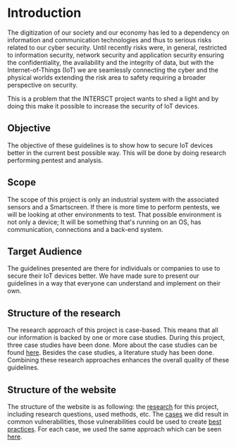 # Introduction

The digitization of our society and our economy has led to a dependency on information and communication technologies and thus to serious risks related to our cyber security. Until recently risks were, in general, restricted to information security, network security and application security ensuring the confidentiality, the availability and the integrity of data, but with the Internet-of-Things (IoT) we are seamlessly connecting the cyber and the physical worlds extending the risk area to safety requiring a broader perspective on security.

This is a problem that the INTERSCT project wants to shed a light and by doing this make it possible to increase the security of IoT devices.

## Objective

The objective of these guidelines is to show how to secure IoT devices better in the current best possible way.
This will be done by doing research performing pentest and analysis.

## Scope

The scope of this project is only an industrial system with the associated sensors and a Smartscreen.
If there is more time to perform pentests, we will
be looking at other environments to test. That possible environment is not only a device; It will be something that's running on an OS, has communication, connections and a back-end system.

## Target Audience

The guidelines presented are there for individuals or companies to use to secure their IoT devices better.
We have made sure to present our guidelines in a way that everyone can understand and implement on their own.

## Structure of the research

The research approach of this project is case-based. This means that all our information is backed by one or more case studies. During this project, three case studies have been done. More about the case studies can be found [here](cases/index.md). Besides the case studies, a literature study has been done. Combining these research approaches enhances the overall quality of these guidelines.

## Structure of the website

The structure of the website is as following: the [research](/research) for this project, including research questions, used methods, etc. The [cases](/cases) we did
result in common vulnerabilities, those vulnerabilities could be used to create [best practices](/bestpractices/index). For each case, we used the same approach which can be seen
[here](/pentestapproach).
